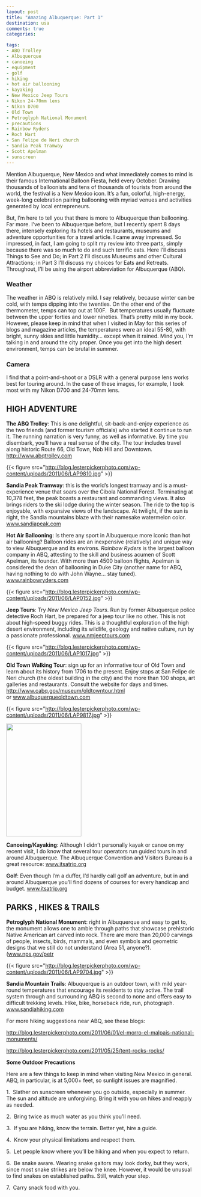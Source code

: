 ```yaml
---
layout: post
title: "Amazing Albuquerque: Part 1"
destination: usa
comments: true
categories:

tags:
- ABQ Trolley
- Albuquerque
- canoeing
- equipment
- golf
- hiking
- hot air ballooning
- kayaking
- New Mexico Jeep Tours
- Nikon 24-70mm lens
- Nikon D700
- Old Town
- Petroglyph National Monument
- precautions
- Rainbow Ryders
- Roch Hart
- San Felipe de Neri church
- Sandia Peak Tramway
- Scott Apelman
- sunscreen
---
```

Mention Albuquerque, New Mexico and what immediately comes to mind is their famous International Balloon Fiesta, held every October. Drawing thousands of balloonists and tens of thousands of tourists from around the world, the festival is a New Mexico icon. It’s a fun, colorful, high-energy, week-long celebration pairing ballooning with myriad venues and activities generated by local entrepreneurs.

But, I’m here to tell you that there is more to Albuquerque than ballooning. Far more. I’ve been to Albuquerque before, but I recently spent 8 days there, intensely exploring its hotels and restaurants, museums and adventure opportunities for a travel article. I came away impressed. So impressed, in fact, I am going to split my review into three parts, simply because there was so much to do and such terrific eats. Here I’ll discuss Things to See and Do; in Part 2 I’ll discuss Museums and other Cultural Attractions; in Part 3 I’ll discuss my choices for Eats and Retreats. Throughout, I’ll be using the airport abbreviation for Albuquerque (ABQ).

<h3><strong>Weather</strong></h3>
The weather in ABQ is relatively mild. I say relatively, because winter can be cold, with temps dipping into the twenties. On the other end of the thermometer, temps can top out at 100F.  But temperatures usually fluctuate between the upper forties and lower nineties. That’s pretty mild in my book. However, please keep in mind that when I visited in May for this series of blogs and magazine articles, the temperatures were an ideal 55-80, with bright, sunny skies and little humidity… except when it rained. Mind you, I’m talking in and around the city proper. Once you get into the high desert environment, temps can be brutal in summer.

<h3>Camera</h3>
I find that a point-and-shoot or a DSLR with a general purpose lens works best for touring around. In the case of these images, for example, I took most with my Nikon D700 and 24-70mm lens.

<h2>HIGH ADVENTURE</h2>
<strong>The ABQ Trolley</strong>: This is one delightful, sit-back-and-enjoy experience as the two friends (and former tourism officials) who started it continue to run it. The running narration is very funny, as well as informative. By time you disembark, you’ll have a real sense of the city. The tour includes travel along historic Route 66, Old Town, Nob Hill and Downtown. <a href="http://www.abqtrolley.com">http://www.abqtrolley.com</a>

{{< figure src="http://blog.lesterpickerphoto.com/wp-content/uploads/2011/06/LAP9810.jpg" >}}


<a href="http://www.abqtrolley.com"></a>

<strong>Sandia Peak Tramway</strong>: this is the world’s longest tramway and is a must-experience venue that soars over the Cibola National Forest. Terminating at 10,378 feet, the peak boasts a restaurant and commanding views. It also brings riders to the ski lodge during the winter season. The ride to the top is enjoyable, with expansive views of the landscape. At twilight, if the sun is right, the Sandia mountains blaze with their namesake watermelon color. <a href="http://www.sandiapeak.com">www.sandiapeak.com </a>

<a href="http://www.sandiapeak.com"></a>

<strong>Hot Air Ballooning</strong>: Is there any sport in Albuquerque more iconic than hot air ballooning? Balloon rides are an inexpensive (relatively) and unique way to view Albuquerque and its environs. <em>Rainbow Ryders</em> is the largest balloon company in ABQ, attesting to the skill and business acumen of Scott Apelman, its founder. With more than 4500 balloon flights, Apelman is considered the dean of ballooning in Duke City (another name for ABQ, having nothing to do with John Wayne… stay tuned). <a href="http://www.rainbowryders.com">www.rainbowryders.com </a>

<a href="http://www.rainbowryders.com"></a>

{{< figure src="http://blog.lesterpickerphoto.com/wp-content/uploads/2011/06/LAP0152.jpg" >}}

<strong>Jeep Tours</strong>: Try <em>New Mexico Jeep Tours</em>. Run by former Albuquerque police detective Roch Hart, be prepared for a jeep tour like no other. This is not about high-speed buggy rides. This is a thoughtful exploration of the high desert environment, including its wildlife, geology and native culture, run by a passionate professional. <a href="http://www.nmjeeptours.com">www.nmjeeptours.com </a>

<a href="http://www.nmjeeptours.com"></a>

<a href="http://www.nmjeeptours.com"></a>

{{< figure src="http://blog.lesterpickerphoto.com/wp-content/uploads/2011/06/LAP1017.jpg" >}}

<strong> </strong>

<strong>Old Town Walking Tour</strong>: sign up for an informative tour of Old Town and learn about its history from 1706 to the present. Enjoy stops at San Felipe de Neri church (the oldest building in the city) and the more than 100 shops, art galleries and restaurants. Consult the website for days and times. <a href="http://www.cabq.gov/museum/oldtowntour.html">http://www.cabq.gov/museum/oldtowntour.html</a> or <a href="http://www.albuquerqueoldtown.com">www.albuquerqueoldtown.com</a>

<a href="http://www.albuquerqueoldtown.com"></a>

{{< figure src="http://blog.lesterpickerphoto.com/wp-content/uploads/2011/06/LAP9817.jpg" >}}


<a href="http://blog.lesterpickerphoto.com/wp-content/uploads/2011/06/LAP9817.jpg"><img class="size-medium wp-image-1256" title="San Felipe de Neri" src="http://blog.lesterpickerphoto.com/wp-content/uploads/2011/06/LAP9817-200x300.jpg" alt="" width="200" height="300"></a>

<strong>Canoeing/Kayaking</strong>: Although I didn’t personally kayak or canoe on my recent visit, I do know that several tour operators run guided tours in and around Albuquerque. The Albuquerque Convention and Visitors Bureau is a great resource: <a href="http://www.itsatrip.org">www.itsatrip.org</a>

<a href="http://www.itsatrip.org"></a>

<a href="http://www.itsatrip.org"></a>

<a href="http://www.itsatrip.org"></a>

<strong>Golf</strong>: Even though I’m a duffer, I’d hardly call golf an adventure, but in and around Albuquerque you’ll find dozens of courses for every handicap and budget. <a href="http://www.itsatrip.org">www.itsatrip.org </a>

<a href="http://www.itsatrip.org"></a>

<a href="http://www.itsatrip.org"></a>

<a href="http://www.itsatrip.org"></a>
<h2>PARKS , HIKES &amp; TRAILS</h2>
<strong>Petroglyph National Monument</strong>: right in Albuquerque and easy to get to, the monument allows one to amble through paths that showcase prehistoric Native American art carved into rock. There are more than 20,000 carvings of people, insects, birds, mammals, and even symbols and geometric designs that we still do not understand (Area 51, anyone?). (<a href="http://www.nps.gov/petr">www.nps.gov/petr</a>

<a href="http://www.nps.gov/petr"></a>

<a href="http://www.nps.gov/petr"></a>

<a href="http://www.nps.gov/petr"></a>

{{< figure src="http://blog.lesterpickerphoto.com/wp-content/uploads/2011/06/LAP9704.jpg" >}}

<strong>Sandia Mountain Trails</strong>: Albuquerque is an outdoor town, with mild year-round temperatures that encourage its residents to stay active. The trail system through and surrounding ABQ is second to none and offers easy to difficult trekking levels. Hike, bike, horseback ride, run, photograph. <a href="http://www.sandiahiking.com">www.sandiahiking.com</a>

For more hiking suggestions near ABQ, see these blogs:

<a href="http://blog.lesterpickerphoto.com/2011/06/01/el-morro-el-malpais-national-monuments/">http://blog.lesterpickerphoto.com/2011/06/01/el-morro-el-malpais-national-monuments/</a>

<a href="http:/http://blog.lesterpickerphoto.com/2011/05/25/tent-rocks-rocks/">http://blog.lesterpickerphoto.com/2011/05/25/tent-rocks-rocks/</a>

<strong>Some Outdoor Precautions</strong>

Here are a few things to keep in mind when visiting New Mexico in general. ABQ, in particular, is at 5,000+ feet, so sunlight issues are magnified.

1.  Slather on sunscreen whenever you go outside, especially in summer. The sun and altitude are unforgiving. Bring it with you on hikes and reapply as needed.

2.  Bring twice as much water as you think you’ll need.

3.  If you are hiking, know the terrain. Better yet, hire a guide.

4.  Know your physical limitations and respect them.

5.  Let people know where you’ll be hiking and when you expect to return.

6.  Be snake aware. Wearing snake gaitors may look dorky, but they work, since most snake strikes are below the knee. However, it would be unusual to find snakes on established paths. Still, watch your step.

7.  Carry snack food with you.